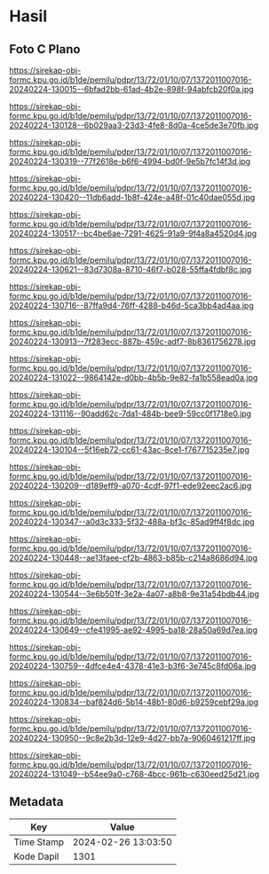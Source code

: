 # Hasil

## Foto C Plano

https://sirekap-obj-formc.kpu.go.id/b1de/pemilu/pdpr/13/72/01/10/07/1372011007016-20240224-130015--6bfad2bb-61ad-4b2e-898f-94abfcb20f0a.jpg

https://sirekap-obj-formc.kpu.go.id/b1de/pemilu/pdpr/13/72/01/10/07/1372011007016-20240224-130128--6b029aa3-23d3-4fe8-8d0a-4ce5de3e70fb.jpg

https://sirekap-obj-formc.kpu.go.id/b1de/pemilu/pdpr/13/72/01/10/07/1372011007016-20240224-130319--77f2618e-b6f6-4994-bd0f-9e5b7fc14f3d.jpg

https://sirekap-obj-formc.kpu.go.id/b1de/pemilu/pdpr/13/72/01/10/07/1372011007016-20240224-130420--11db6add-1b8f-424e-a48f-01c40dae055d.jpg

https://sirekap-obj-formc.kpu.go.id/b1de/pemilu/pdpr/13/72/01/10/07/1372011007016-20240224-130517--bc4be6ae-7291-4625-91a9-9f4a8a4520d4.jpg

https://sirekap-obj-formc.kpu.go.id/b1de/pemilu/pdpr/13/72/01/10/07/1372011007016-20240224-130621--83d7308a-8710-46f7-b028-55ffa4fdbf8c.jpg

https://sirekap-obj-formc.kpu.go.id/b1de/pemilu/pdpr/13/72/01/10/07/1372011007016-20240224-130716--87ffa9d4-76ff-4288-b46d-5ca3bb4ad4aa.jpg

https://sirekap-obj-formc.kpu.go.id/b1de/pemilu/pdpr/13/72/01/10/07/1372011007016-20240224-130913--7f283ecc-887b-459c-adf7-8b8361756278.jpg

https://sirekap-obj-formc.kpu.go.id/b1de/pemilu/pdpr/13/72/01/10/07/1372011007016-20240224-131022--9864142e-d0bb-4b5b-9e82-fa1b558ead0a.jpg

https://sirekap-obj-formc.kpu.go.id/b1de/pemilu/pdpr/13/72/01/10/07/1372011007016-20240224-131116--90add62c-7da1-484b-bee9-59cc0f1718e0.jpg

https://sirekap-obj-formc.kpu.go.id/b1de/pemilu/pdpr/13/72/01/10/07/1372011007016-20240224-130104--5f16eb72-cc61-43ac-8ce1-f767715235e7.jpg

https://sirekap-obj-formc.kpu.go.id/b1de/pemilu/pdpr/13/72/01/10/07/1372011007016-20240224-130209--d189eff9-a070-4cdf-97f1-ede92eec2ac6.jpg

https://sirekap-obj-formc.kpu.go.id/b1de/pemilu/pdpr/13/72/01/10/07/1372011007016-20240224-130347--a0d3c333-5f32-488a-bf3c-85ad9ff4f8dc.jpg

https://sirekap-obj-formc.kpu.go.id/b1de/pemilu/pdpr/13/72/01/10/07/1372011007016-20240224-130448--ae13faee-cf2b-4863-b85b-c214a8686d94.jpg

https://sirekap-obj-formc.kpu.go.id/b1de/pemilu/pdpr/13/72/01/10/07/1372011007016-20240224-130544--3e6b501f-3e2a-4a07-a8b8-9e31a54bdb44.jpg

https://sirekap-obj-formc.kpu.go.id/b1de/pemilu/pdpr/13/72/01/10/07/1372011007016-20240224-130649--cfe41995-ae92-4995-ba18-28a50a69d7ea.jpg

https://sirekap-obj-formc.kpu.go.id/b1de/pemilu/pdpr/13/72/01/10/07/1372011007016-20240224-130759--4dfce4e4-4378-41e3-b3f6-3e745c8fd06a.jpg

https://sirekap-obj-formc.kpu.go.id/b1de/pemilu/pdpr/13/72/01/10/07/1372011007016-20240224-130834--baf824d6-5b14-48b1-80d6-b9259cebf29a.jpg

https://sirekap-obj-formc.kpu.go.id/b1de/pemilu/pdpr/13/72/01/10/07/1372011007016-20240224-130950--9c8e2b3d-12e9-4d27-bb7a-9060461217ff.jpg

https://sirekap-obj-formc.kpu.go.id/b1de/pemilu/pdpr/13/72/01/10/07/1372011007016-20240224-131049--b54ee9a0-c768-4bcc-961b-c630eed25d21.jpg


## Metadata

| Key        | Value               |
| ---------- | ------------------- |
| Time Stamp | 2024-02-26 13:03:50 |
| Kode Dapil | 1301                |



